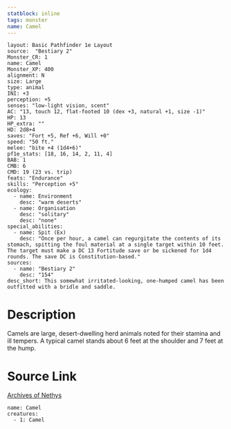 ```yaml
---
statblock: inline
tags: monster
name: Camel
---
```

```statblock
layout: Basic Pathfinder 1e Layout
source:  "Bestiary 2"
Monster_CR: 1
name: Camel
Monster_XP: 400
alignment: N
size: Large
type: animal
INI: +3
perception: +5
senses: "low-light vision, scent"
AC: "13, touch 12, flat-footed 10 (dex +3, natural +1, size -1)"
HP: 13
HP_extra: ""
HD: 2d8+4
saves: "Fort +5, Ref +6, Will +0"
speed: "50 ft."
melee: "bite +4 (1d4+6)"
pf1e_stats: [18, 16, 14, 2, 11, 4]
BAB: 1
CMB: 6
CMD: 19 (23 vs. trip)
feats: "Endurance"
skills: "Perception +5"
ecology:
  - name: Environment
    desc: "warm deserts"
  - name: Organisation
    desc: "solitary"
    desc: "none"
special_abilities:
  - name: Spit (Ex)
    desc: "Once per hour, a camel can regurgitate the contents of its stomach, spitting the foul material at a single target within 10 feet. The target must make a DC 13 Fortitude save or be sickened for 1d4 rounds. The save DC is Constitution-based."
sources:
  - name: "Bestiary 2"
    desc: "154"
desc_short: This somewhat irritated-looking, one-humped camel has been outfitted with a bridle and saddle.
```
# Description
Camels are large, desert-dwelling herd animals noted for their stamina and ill tempers. A typical camel stands about 6 feet at the shoulder and 7 feet at the hump.
# Source Link
[Archives of Nethys](https://aonprd.com/MonsterDisplay.aspx?ItemName=Camel)
```encounter-table
name: Camel
creatures:
  - 1: Camel
```
